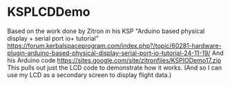 # KSPLCDDemo
Based on the work done by Zitron in his KSP "Arduino based physical display + serial port io+ tutorial"    https://forum.kerbalspaceprogram.com/index.php?/topic/60281-hardware-plugin-arduino-based-physical-display-serial-port-io-tutorial-24-11-19/     And his Arduino code    https://sites.google.com/site/zitronfiles/KSPIODemo17.zip     This pulls out just the LCD code to demonstrate how it works. (And so I can use my LCD as a secondary screen to display flight data.)
